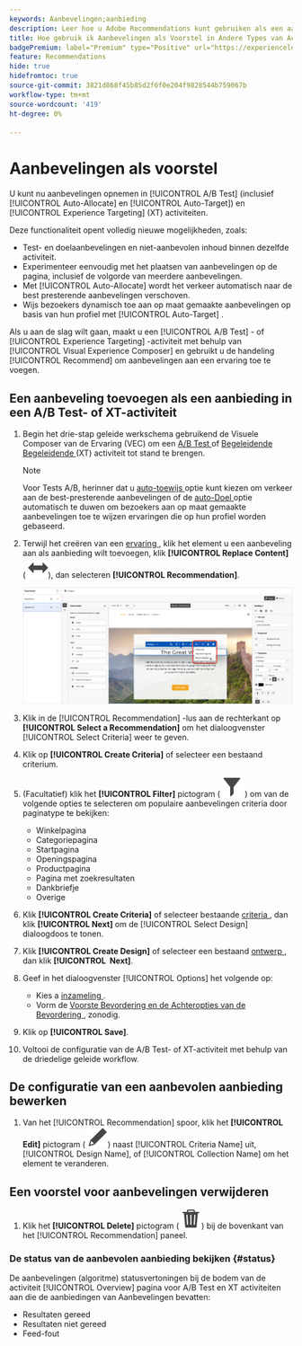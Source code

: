 ```yaml
---
keywords: Aanbevelingen;aanbieding
description: Leer hoe u Adobe Recommendations kunt gebruiken als een aanbieding voor A/B-tests (inclusief automatisch toewijzen en automatisch richten) en Experience Targeting (XT)-activiteiten.
title: Hoe gebruik ik Aanbevelingen als Voorstel in Andere Types van Activiteit?
badgePremium: label="Premium" type="Positive" url="https://experienceleague.adobe.com/docs/target/using/introduction/intro.html?lang=en#premium newtab=true" tooltip="Kijk wat er in Target Premium is opgenomen."
feature: Recommendations
hide: true
hidefromtoc: true
source-git-commit: 3821d868f45b85d2f6f0e204f9828544b759067b
workflow-type: tm+mt
source-wordcount: '419'
ht-degree: 0%

---
```


# Aanbevelingen als voorstel

U kunt nu aanbevelingen opnemen in [!UICONTROL A/B Test] (inclusief [!UICONTROL Auto-Allocate] en [!UICONTROL Auto-Target]) en [!UICONTROL Experience Targeting] (XT) activiteiten.

Deze functionaliteit opent volledig nieuwe mogelijkheden, zoals:

* Test- en doelaanbevelingen en niet-aanbevolen inhoud binnen dezelfde activiteit.
* Experimenteer eenvoudig met het plaatsen van aanbevelingen op de pagina, inclusief de volgorde van meerdere aanbevelingen.
* Met [!UICONTROL Auto-Allocate] wordt het verkeer automatisch naar de best presterende aanbevelingen verschoven.
* Wijs bezoekers dynamisch toe aan op maat gemaakte aanbevelingen op basis van hun profiel met [!UICONTROL Auto-Target] .

Als u aan de slag wilt gaan, maakt u een [!UICONTROL A/B Test] - of [!UICONTROL Experience Targeting] -activiteit met behulp van [!UICONTROL Visual Experience Composer] en gebruikt u de handeling [!UICONTROL Recommend] om aanbevelingen aan een ervaring toe te voegen.

## Een aanbeveling toevoegen als een aanbieding in een A/B Test- of XT-activiteit

1. Begin het drie-stap geleide werkschema gebruikend de Visuele Composer van de Ervaring (VEC) om een [ A/B Test ](/help/main/c-activities/t-test-ab/t-test-create-ab/test-create-ab.md) of [ Begeleidende Begeleidende ](/help/main/c-activities/t-experience-target/t-xt-create/xt-create.md) (XT) activiteit tot stand te brengen.

   >[!NOTE]
   >
   >Voor Tests A/B, herinner dat u [ auto-toewijs ](/help/main/c-activities/automated-traffic-allocation/automated-traffic-allocation.md) optie kunt kiezen om verkeer aan de best-presterende aanbevelingen of de [ auto-Doel ](/help/main/c-activities/auto-target/auto-target-to-optimize.md) optie automatisch te duwen om bezoekers aan op maat gemaakte aanbevelingen toe te wijzen ervaringen die op hun profiel worden gebaseerd.

1. Terwijl het creëren van een [ ervaring ](/help/main/c-experiences/c-visual-experience-composer/viztarget-options.md), klik het element u een aanbeveling aan als aanbieding wilt toevoegen, klik **[!UICONTROL Replace Content]** ( ![ vervangt het pictogram van de Inhoud ](/help/main/assets/icons/Switch.svg)), dan selecteren **[!UICONTROL Recommendation]**.

   ![ aanbeveling van het Tussenvoegsel als aanbieding ](/help/main/c-recommendations/t-create-recs-activity/assets/recs-as-offer.png)

1. Klik in de [!UICONTROL Recommendation] -lus aan de rechterkant op **[!UICONTROL Select a Recommendation]** om het dialoogvenster [!UICONTROL Select Criteria] weer te geven.

1. Klik op **[!UICONTROL Create Criteria]** of selecteer een bestaand criterium.

1. (Facultatief) klik het **[!UICONTROL Filter]** pictogram ( ![ pictogram van de Filter ](/help/main/assets/icons/Filter.svg) ) om van de volgende opties te selecteren om populaire aanbevelingen criteria door paginatype te bekijken:

   * Winkelpagina
   * Categoriepagina
   * Startpagina
   * Openingspagina
   * Productpagina
   * Pagina met zoekresultaten
   * Dankbriefje
   * Overige

1. Klik **[!UICONTROL Create Criteria]** of selecteer bestaande [ criteria ](/help/main/c-recommendations/c-algorithms/algorithms.md), dan klik **[!UICONTROL Next]** om de [!UICONTROL Select Design] dialoogdoos te tonen.

1. Klik **[!UICONTROL Create Design]** of selecteer een bestaand [ ontwerp ](/help/main/c-recommendations/c-design-overview/design-overview.md), dan klik **[!UICONTROL &#x200B; Next]**.

1. Geef in het dialoogvenster [!UICONTROL Options] het volgende op:

   * Kies a [ inzameling ](/help/main/c-recommendations/c-products/collections.md).
   * Vorm de [ Voorste Bevordering en de Achteropties van de Bevordering ](/help/main/c-recommendations/t-create-recs-activity/adding-promotions.md), zonodig.

1. Klik op **[!UICONTROL Save]**.
1. Voltooi de configuratie van de A/B Test- of XT-activiteit met behulp van de driedelige geleide workflow.

## De configuratie van een aanbevolen aanbieding bewerken

1. Van het [!UICONTROL Recommendation] spoor, klik het **[!UICONTROL Edit]** pictogram ( ![ geef pictogram ](/help/main/assets/icons/Edit.svg)) naast [!UICONTROL Criteria Name] uit, [!UICONTROL Design Name], of [!UICONTROL Collection Name] om het element te veranderen.

## Een voorstel voor aanbevelingen verwijderen

1. Klik het **[!UICONTROL Delete]** pictogram ( ![ pictogram van de Schrapping ](/help/main/assets/icons/Delete.svg)) bij de bovenkant van het [!UICONTROL Recommendation] paneel.

### De status van de aanbevolen aanbieding bekijken {#status}

De aanbevelingen (algoritme) statusvertoningen bij de bodem van de activiteit [!UICONTROL Overview] pagina voor A/B Test en XT activiteiten aan die de aanbiedingen van Aanbevelingen bevatten:

* Resultaten gereed
* Resultaten niet gereed
* Feed-fout
